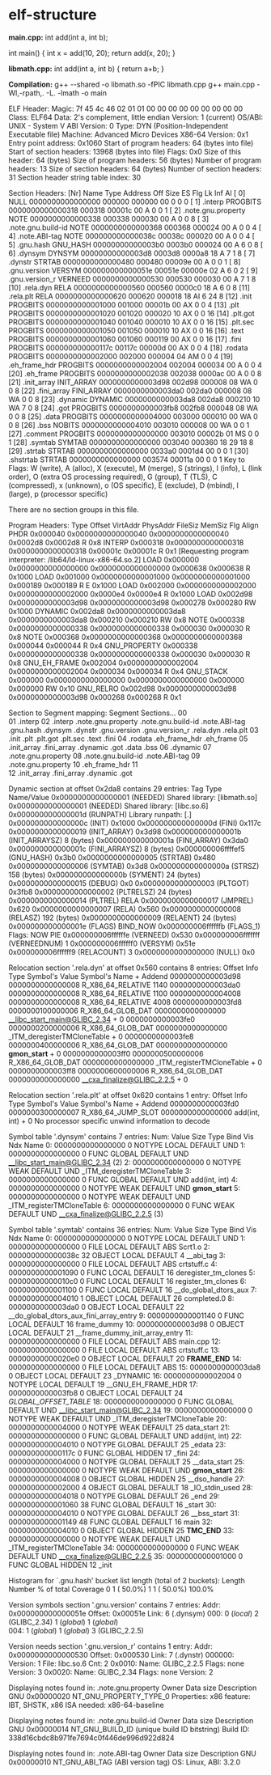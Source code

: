 # elf-structure

**main.cpp:**
int add(int a, int b);

int main() {
    int x = add(10, 20);
    return add(x, 20);
}

**libmath.cpp:**
int add(int a, int b) {
    return a+b;
}

**Compilation:**
g++ --shared -o libmath.so -fPIC libmath.cpp
g++ main.cpp -Wl,-rpath,. -L. -lmath -o main

ELF Header:
  Magic:   7f 45 4c 46 02 01 01 00 00 00 00 00 00 00 00 00 
  Class:                             ELF64
  Data:                              2's complement, little endian
  Version:                           1 (current)
  OS/ABI:                            UNIX - System V
  ABI Version:                       0
  Type:                              DYN (Position-Independent Executable file)
  Machine:                           Advanced Micro Devices X86-64
  Version:                           0x1
  Entry point address:               0x1060
  Start of program headers:          64 (bytes into file)
  Start of section headers:          13968 (bytes into file)
  Flags:                             0x0
  Size of this header:               64 (bytes)
  Size of program headers:           56 (bytes)
  Number of program headers:         13
  Size of section headers:           64 (bytes)
  Number of section headers:         31
  Section header string table index: 30

Section Headers:
  [Nr] Name              Type            Address          Off    Size   ES Flg Lk Inf Al
  [ 0]                   NULL            0000000000000000 000000 000000 00      0   0  0
  [ 1] .interp           PROGBITS        0000000000000318 000318 00001c 00   A  0   0  1
  [ 2] .note.gnu.property NOTE            0000000000000338 000338 000030 00   A  0   0  8
  [ 3] .note.gnu.build-id NOTE            0000000000000368 000368 000024 00   A  0   0  4
  [ 4] .note.ABI-tag     NOTE            000000000000038c 00038c 000020 00   A  0   0  4
  [ 5] .gnu.hash         GNU_HASH        00000000000003b0 0003b0 000024 00   A  6   0  8
  [ 6] .dynsym           DYNSYM          00000000000003d8 0003d8 0000a8 18   A  7   1  8
  [ 7] .dynstr           STRTAB          0000000000000480 000480 00009e 00   A  0   0  1
  [ 8] .gnu.version      VERSYM          000000000000051e 00051e 00000e 02   A  6   0  2
  [ 9] .gnu.version_r    VERNEED         0000000000000530 000530 000030 00   A  7   1  8
  [10] .rela.dyn         RELA            0000000000000560 000560 0000c0 18   A  6   0  8
  [11] .rela.plt         RELA            0000000000000620 000620 000018 18  AI  6  24  8
  [12] .init             PROGBITS        0000000000001000 001000 00001b 00  AX  0   0  4
  [13] .plt              PROGBITS        0000000000001020 001020 000020 10  AX  0   0 16
  [14] .plt.got          PROGBITS        0000000000001040 001040 000010 10  AX  0   0 16
  [15] .plt.sec          PROGBITS        0000000000001050 001050 000010 10  AX  0   0 16
  [16] .text             PROGBITS        0000000000001060 001060 000119 00  AX  0   0 16
  [17] .fini             PROGBITS        000000000000117c 00117c 00000d 00  AX  0   0  4
  [18] .rodata           PROGBITS        0000000000002000 002000 000004 04  AM  0   0  4
  [19] .eh_frame_hdr     PROGBITS        0000000000002004 002004 000034 00   A  0   0  4
  [20] .eh_frame         PROGBITS        0000000000002038 002038 0000ac 00   A  0   0  8
  [21] .init_array       INIT_ARRAY      0000000000003d98 002d98 000008 08  WA  0   0  8
  [22] .fini_array       FINI_ARRAY      0000000000003da0 002da0 000008 08  WA  0   0  8
  [23] .dynamic          DYNAMIC         0000000000003da8 002da8 000210 10  WA  7   0  8
  [24] .got              PROGBITS        0000000000003fb8 002fb8 000048 08  WA  0   0  8
  [25] .data             PROGBITS        0000000000004000 003000 000010 00  WA  0   0  8
  [26] .bss              NOBITS          0000000000004010 003010 000008 00  WA  0   0  1
  [27] .comment          PROGBITS        0000000000000000 003010 00002b 01  MS  0   0  1
  [28] .symtab           SYMTAB          0000000000000000 003040 000360 18     29  18  8
  [29] .strtab           STRTAB          0000000000000000 0033a0 0001d4 00      0   0  1
  [30] .shstrtab         STRTAB          0000000000000000 003574 00011a 00      0   0  1
Key to Flags:
  W (write), A (alloc), X (execute), M (merge), S (strings), I (info),
  L (link order), O (extra OS processing required), G (group), T (TLS),
  C (compressed), x (unknown), o (OS specific), E (exclude),
  D (mbind), l (large), p (processor specific)

There are no section groups in this file.

Program Headers:
  Type           Offset   VirtAddr           PhysAddr           FileSiz  MemSiz   Flg Align
  PHDR           0x000040 0x0000000000000040 0x0000000000000040 0x0002d8 0x0002d8 R   0x8
  INTERP         0x000318 0x0000000000000318 0x0000000000000318 0x00001c 0x00001c R   0x1
      [Requesting program interpreter: /lib64/ld-linux-x86-64.so.2]
  LOAD           0x000000 0x0000000000000000 0x0000000000000000 0x000638 0x000638 R   0x1000
  LOAD           0x001000 0x0000000000001000 0x0000000000001000 0x000189 0x000189 R E 0x1000
  LOAD           0x002000 0x0000000000002000 0x0000000000002000 0x0000e4 0x0000e4 R   0x1000
  LOAD           0x002d98 0x0000000000003d98 0x0000000000003d98 0x000278 0x000280 RW  0x1000
  DYNAMIC        0x002da8 0x0000000000003da8 0x0000000000003da8 0x000210 0x000210 RW  0x8
  NOTE           0x000338 0x0000000000000338 0x0000000000000338 0x000030 0x000030 R   0x8
  NOTE           0x000368 0x0000000000000368 0x0000000000000368 0x000044 0x000044 R   0x4
  GNU_PROPERTY   0x000338 0x0000000000000338 0x0000000000000338 0x000030 0x000030 R   0x8
  GNU_EH_FRAME   0x002004 0x0000000000002004 0x0000000000002004 0x000034 0x000034 R   0x4
  GNU_STACK      0x000000 0x0000000000000000 0x0000000000000000 0x000000 0x000000 RW  0x10
  GNU_RELRO      0x002d98 0x0000000000003d98 0x0000000000003d98 0x000268 0x000268 R   0x1

 Section to Segment mapping:
  Segment Sections...
   00     
   01     .interp 
   02     .interp .note.gnu.property .note.gnu.build-id .note.ABI-tag .gnu.hash .dynsym .dynstr .gnu.version .gnu.version_r .rela.dyn .rela.plt 
   03     .init .plt .plt.got .plt.sec .text .fini 
   04     .rodata .eh_frame_hdr .eh_frame 
   05     .init_array .fini_array .dynamic .got .data .bss 
   06     .dynamic 
   07     .note.gnu.property 
   08     .note.gnu.build-id .note.ABI-tag 
   09     .note.gnu.property 
   10     .eh_frame_hdr 
   11     
   12     .init_array .fini_array .dynamic .got 

Dynamic section at offset 0x2da8 contains 29 entries:
  Tag        Type                         Name/Value
 0x0000000000000001 (NEEDED)             Shared library: [libmath.so]
 0x0000000000000001 (NEEDED)             Shared library: [libc.so.6]
 0x000000000000001d (RUNPATH)            Library runpath: [.]
 0x000000000000000c (INIT)               0x1000
 0x000000000000000d (FINI)               0x117c
 0x0000000000000019 (INIT_ARRAY)         0x3d98
 0x000000000000001b (INIT_ARRAYSZ)       8 (bytes)
 0x000000000000001a (FINI_ARRAY)         0x3da0
 0x000000000000001c (FINI_ARRAYSZ)       8 (bytes)
 0x000000006ffffef5 (GNU_HASH)           0x3b0
 0x0000000000000005 (STRTAB)             0x480
 0x0000000000000006 (SYMTAB)             0x3d8
 0x000000000000000a (STRSZ)              158 (bytes)
 0x000000000000000b (SYMENT)             24 (bytes)
 0x0000000000000015 (DEBUG)              0x0
 0x0000000000000003 (PLTGOT)             0x3fb8
 0x0000000000000002 (PLTRELSZ)           24 (bytes)
 0x0000000000000014 (PLTREL)             RELA
 0x0000000000000017 (JMPREL)             0x620
 0x0000000000000007 (RELA)               0x560
 0x0000000000000008 (RELASZ)             192 (bytes)
 0x0000000000000009 (RELAENT)            24 (bytes)
 0x000000000000001e (FLAGS)              BIND_NOW
 0x000000006ffffffb (FLAGS_1)            Flags: NOW PIE
 0x000000006ffffffe (VERNEED)            0x530
 0x000000006fffffff (VERNEEDNUM)         1
 0x000000006ffffff0 (VERSYM)             0x51e
 0x000000006ffffff9 (RELACOUNT)          3
 0x0000000000000000 (NULL)               0x0

Relocation section '.rela.dyn' at offset 0x560 contains 8 entries:
    Offset             Info             Type               Symbol's Value  Symbol's Name + Addend
0000000000003d98  0000000000000008 R_X86_64_RELATIVE                         1140
0000000000003da0  0000000000000008 R_X86_64_RELATIVE                         1100
0000000000004008  0000000000000008 R_X86_64_RELATIVE                         4008
0000000000003fd8  0000000100000006 R_X86_64_GLOB_DAT      0000000000000000 __libc_start_main@GLIBC_2.34 + 0
0000000000003fe0  0000000200000006 R_X86_64_GLOB_DAT      0000000000000000 _ITM_deregisterTMCloneTable + 0
0000000000003fe8  0000000400000006 R_X86_64_GLOB_DAT      0000000000000000 __gmon_start__ + 0
0000000000003ff0  0000000500000006 R_X86_64_GLOB_DAT      0000000000000000 _ITM_registerTMCloneTable + 0
0000000000003ff8  0000000600000006 R_X86_64_GLOB_DAT      0000000000000000 __cxa_finalize@GLIBC_2.2.5 + 0

Relocation section '.rela.plt' at offset 0x620 contains 1 entry:
    Offset             Info             Type               Symbol's Value  Symbol's Name + Addend
0000000000003fd0  0000000300000007 R_X86_64_JUMP_SLOT     0000000000000000 add(int, int) + 0
No processor specific unwind information to decode

Symbol table '.dynsym' contains 7 entries:
   Num:    Value          Size Type    Bind   Vis      Ndx Name
     0: 0000000000000000     0 NOTYPE  LOCAL  DEFAULT  UND 
     1: 0000000000000000     0 FUNC    GLOBAL DEFAULT  UND __libc_start_main@GLIBC_2.34 (2)
     2: 0000000000000000     0 NOTYPE  WEAK   DEFAULT  UND _ITM_deregisterTMCloneTable
     3: 0000000000000000     0 FUNC    GLOBAL DEFAULT  UND add(int, int)
     4: 0000000000000000     0 NOTYPE  WEAK   DEFAULT  UND __gmon_start__
     5: 0000000000000000     0 NOTYPE  WEAK   DEFAULT  UND _ITM_registerTMCloneTable
     6: 0000000000000000     0 FUNC    WEAK   DEFAULT  UND __cxa_finalize@GLIBC_2.2.5 (3)

Symbol table '.symtab' contains 36 entries:
   Num:    Value          Size Type    Bind   Vis      Ndx Name
     0: 0000000000000000     0 NOTYPE  LOCAL  DEFAULT  UND 
     1: 0000000000000000     0 FILE    LOCAL  DEFAULT  ABS Scrt1.o
     2: 000000000000038c    32 OBJECT  LOCAL  DEFAULT    4 __abi_tag
     3: 0000000000000000     0 FILE    LOCAL  DEFAULT  ABS crtstuff.c
     4: 0000000000001090     0 FUNC    LOCAL  DEFAULT   16 deregister_tm_clones
     5: 00000000000010c0     0 FUNC    LOCAL  DEFAULT   16 register_tm_clones
     6: 0000000000001100     0 FUNC    LOCAL  DEFAULT   16 __do_global_dtors_aux
     7: 0000000000004010     1 OBJECT  LOCAL  DEFAULT   26 completed.0
     8: 0000000000003da0     0 OBJECT  LOCAL  DEFAULT   22 __do_global_dtors_aux_fini_array_entry
     9: 0000000000001140     0 FUNC    LOCAL  DEFAULT   16 frame_dummy
    10: 0000000000003d98     0 OBJECT  LOCAL  DEFAULT   21 __frame_dummy_init_array_entry
    11: 0000000000000000     0 FILE    LOCAL  DEFAULT  ABS main.cpp
    12: 0000000000000000     0 FILE    LOCAL  DEFAULT  ABS crtstuff.c
    13: 00000000000020e0     0 OBJECT  LOCAL  DEFAULT   20 __FRAME_END__
    14: 0000000000000000     0 FILE    LOCAL  DEFAULT  ABS 
    15: 0000000000003da8     0 OBJECT  LOCAL  DEFAULT   23 _DYNAMIC
    16: 0000000000002004     0 NOTYPE  LOCAL  DEFAULT   19 __GNU_EH_FRAME_HDR
    17: 0000000000003fb8     0 OBJECT  LOCAL  DEFAULT   24 _GLOBAL_OFFSET_TABLE_
    18: 0000000000000000     0 FUNC    GLOBAL DEFAULT  UND __libc_start_main@GLIBC_2.34
    19: 0000000000000000     0 NOTYPE  WEAK   DEFAULT  UND _ITM_deregisterTMCloneTable
    20: 0000000000004000     0 NOTYPE  WEAK   DEFAULT   25 data_start
    21: 0000000000000000     0 FUNC    GLOBAL DEFAULT  UND add(int, int)
    22: 0000000000004010     0 NOTYPE  GLOBAL DEFAULT   25 _edata
    23: 000000000000117c     0 FUNC    GLOBAL HIDDEN    17 _fini
    24: 0000000000004000     0 NOTYPE  GLOBAL DEFAULT   25 __data_start
    25: 0000000000000000     0 NOTYPE  WEAK   DEFAULT  UND __gmon_start__
    26: 0000000000004008     0 OBJECT  GLOBAL HIDDEN    25 __dso_handle
    27: 0000000000002000     4 OBJECT  GLOBAL DEFAULT   18 _IO_stdin_used
    28: 0000000000004018     0 NOTYPE  GLOBAL DEFAULT   26 _end
    29: 0000000000001060    38 FUNC    GLOBAL DEFAULT   16 _start
    30: 0000000000004010     0 NOTYPE  GLOBAL DEFAULT   26 __bss_start
    31: 0000000000001149    48 FUNC    GLOBAL DEFAULT   16 main
    32: 0000000000004010     0 OBJECT  GLOBAL HIDDEN    25 __TMC_END__
    33: 0000000000000000     0 NOTYPE  WEAK   DEFAULT  UND _ITM_registerTMCloneTable
    34: 0000000000000000     0 FUNC    WEAK   DEFAULT  UND __cxa_finalize@GLIBC_2.2.5
    35: 0000000000001000     0 FUNC    GLOBAL HIDDEN    12 _init

Histogram for `.gnu.hash' bucket list length (total of 2 buckets):
 Length  Number     % of total  Coverage
      0  1          ( 50.0%)
      1  1          ( 50.0%)    100.0%

Version symbols section '.gnu.version' contains 7 entries:
 Addr: 0x000000000000051e  Offset: 0x00051e  Link: 6 (.dynsym)
  000:   0 (*local*)       2 (GLIBC_2.34)    1 (*global*)      1 (*global*)   
  004:   1 (*global*)      1 (*global*)      3 (GLIBC_2.2.5)

Version needs section '.gnu.version_r' contains 1 entry:
 Addr: 0x0000000000000530  Offset: 0x000530  Link: 7 (.dynstr)
  000000: Version: 1  File: libc.so.6  Cnt: 2
  0x0010:   Name: GLIBC_2.2.5  Flags: none  Version: 3
  0x0020:   Name: GLIBC_2.34  Flags: none  Version: 2

Displaying notes found in: .note.gnu.property
  Owner                Data size 	Description
  GNU                  0x00000020	NT_GNU_PROPERTY_TYPE_0	      Properties: x86 feature: IBT, SHSTK, x86 ISA needed: x86-64-baseline

Displaying notes found in: .note.gnu.build-id
  Owner                Data size 	Description
  GNU                  0x00000014	NT_GNU_BUILD_ID (unique build ID bitstring)	    Build ID: 338d16cbdc8b971fe7694c0f446de996d922d824

Displaying notes found in: .note.ABI-tag
  Owner                Data size 	Description
  GNU                  0x00000010	NT_GNU_ABI_TAG (ABI version tag)	    OS: Linux, ABI: 3.2.0



